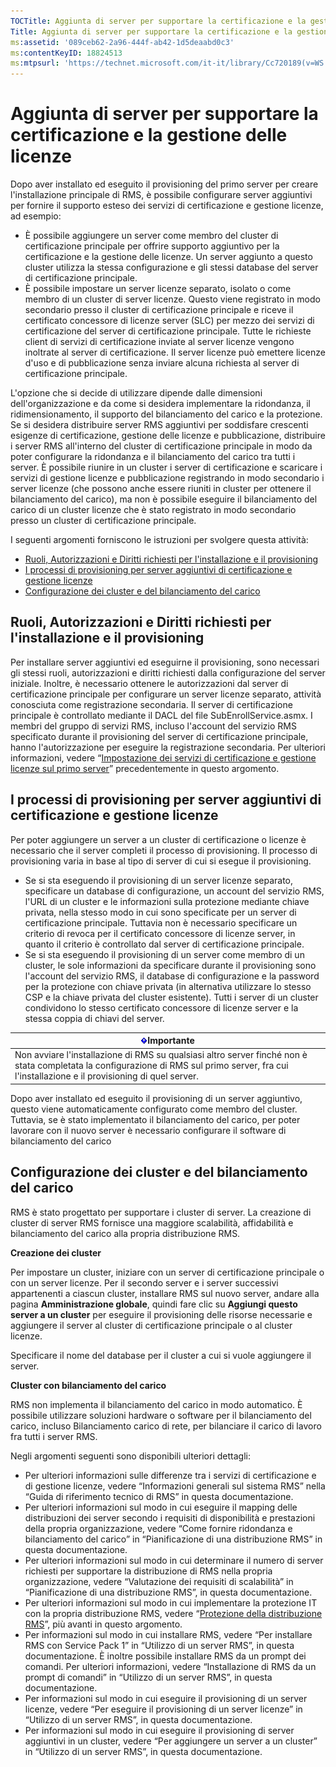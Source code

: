 ```yaml
---
TOCTitle: Aggiunta di server per supportare la certificazione e la gestione delle licenze
Title: Aggiunta di server per supportare la certificazione e la gestione delle licenze
ms:assetid: '089ceb62-2a96-444f-ab42-1d5deaabd0c3'
ms:contentKeyID: 18824513
ms:mtpsurl: 'https://technet.microsoft.com/it-it/library/Cc720189(v=WS.10)'
---
```


Aggiunta di server per supportare la certificazione e la gestione delle licenze
===============================================================================

Dopo aver installato ed eseguito il provisioning del primo server per creare l'installazione principale di RMS, è possibile configurare server aggiuntivi per fornire il supporto esteso dei servizi di certificazione e gestione licenze, ad esempio:

-   È possibile aggiungere un server come membro del cluster di certificazione principale per offrire supporto aggiuntivo per la certificazione e la gestione delle licenze. Un server aggiunto a questo cluster utilizza la stessa configurazione e gli stessi database del server di certificazione principale.
-   È possibile impostare un server licenze separato, isolato o come membro di un cluster di server licenze. Questo viene registrato in modo secondario presso il cluster di certificazione principale e riceve il certificato concessore di licenze server (SLC) per mezzo dei servizi di certificazione del server di certificazione principale. Tutte le richieste client di servizi di certificazione inviate al server licenze vengono inoltrate al server di certificazione. Il server licenze può emettere licenze d'uso e di pubblicazione senza inviare alcuna richiesta al server di certificazione principale.

L'opzione che si decide di utilizzare dipende dalle dimensioni dell'organizzazione e da come si desidera implementare la ridondanza, il ridimensionamento, il supporto del bilanciamento del carico e la protezione. Se si desidera distribuire server RMS aggiuntivi per soddisfare crescenti esigenze di certificazione, gestione delle licenze e pubblicazione, distribuire i server RMS all'interno del cluster di certificazione principale in modo da poter configurare la ridondanza e il bilanciamento del carico tra tutti i server. È possibile riunire in un cluster i server di certificazione e scaricare i servizi di gestione licenze e pubblicazione registrando in modo secondario i server licenze (che possono anche essere riuniti in cluster per ottenere il bilanciamento del carico), ma non è possibile eseguire il bilanciamento del carico di un cluster licenze che è stato registrato in modo secondario presso un cluster di certificazione principale.

I seguenti argomenti forniscono le istruzioni per svolgere questa attività:

-   [Ruoli, Autorizzazioni e Diritti richiesti per l'installazione e il provisioning](#bkmk_1)
-   [I processi di provisioning per server aggiuntivi di certificazione e gestione licenze](#bkmk_2)
-   [Configurazione dei cluster e del bilanciamento del carico](#bkmk_3)

<span id="BKMK_1"></span>
Ruoli, Autorizzazioni e Diritti richiesti per l'installazione e il provisioning
-------------------------------------------------------------------------------

Per installare server aggiuntivi ed eseguirne il provisioning, sono necessari gli stessi ruoli, autorizzazioni e diritti richiesti dalla configurazione del server iniziale. Inoltre, è necessario ottenere le autorizzazioni dal server di certificazione principale per configurare un server licenze separato, attività conosciuta come registrazione secondaria. Il server di certificazione principale è controllato mediante il DACL del file SubEnrollService.asmx. I membri del gruppo di servizi RMS, incluso l'account del servizio RMS specificato durante il provisioning del server di certificazione principale, hanno l'autorizzazione per eseguire la registrazione secondaria. Per ulteriori informazioni, vedere “[Impostazione dei servizi di certificazione e gestione licenze sul primo server](https://technet.microsoft.com/cce29a2f-984f-48ed-9187-0eb68286ec5b)” precedentemente in questo argomento.

<span id="BKMK_2"></span>
I processi di provisioning per server aggiuntivi di certificazione e gestione licenze
-------------------------------------------------------------------------------------

Per poter aggiungere un server a un cluster di certificazione o licenze è necessario che il server completi il processo di provisioning. Il processo di provisioning varia in base al tipo di server di cui si esegue il provisioning.

-   Se si sta eseguendo il provisioning di un server licenze separato, specificare un database di configurazione, un account del servizio RMS, l'URL di un cluster e le informazioni sulla protezione mediante chiave privata, nella stesso modo in cui sono specificate per un server di certificazione principale. Tuttavia non è necessario specificare un criterio di revoca per il certificato concessore di licenze server, in quanto il criterio è controllato dal server di certificazione principale.
-   Se si sta eseguendo il provisioning di un server come membro di un cluster, le sole informazioni da specificare durante il provisioning sono l'account del servizio RMS, il database di configurazione e la password per la protezione con chiave privata (in alternativa utilizzare lo stesso CSP e la chiave privata del cluster esistente). Tutti i server di un cluster condividono lo stesso certificato concessore di licenze server e la stessa coppia di chiavi del server.

| ![](images/Cc720189.Important(WS.10).gif)Importante                                                                                                                |
|-------------------------------------------------------------------------------------------------------------------------------------------------------------------------------------------------|
| Non avviare l'installazione di RMS su qualsiasi altro server finché non è stata completata la configurazione di RMS sul primo server, fra cui l'installazione e il provisioning di quel server. |

Dopo aver installato ed eseguito il provisioning di un server aggiuntivo, questo viene automaticamente configurato come membro del cluster. Tuttavia, se è stato implementato il bilanciamento del carico, per poter lavorare con il nuovo server è necessario configurare il software di bilanciamento del carico

<span id="BKMK_3"></span>
Configurazione dei cluster e del bilanciamento del carico
---------------------------------------------------------

RMS è stato progettato per supportare i cluster di server. La creazione di cluster di server RMS fornisce una maggiore scalabilità, affidabilità e bilanciamento del carico alla propria distribuzione RMS.

**Creazione dei cluster**

Per impostare un cluster, iniziare con un server di certificazione principale o con un server licenze. Per il secondo server e i server successivi appartenenti a ciascun cluster, installare RMS sul nuovo server, andare alla pagina **Amministrazione globale**, quindi fare clic su **Aggiungi questo server a un cluster** per eseguire il provisioning delle risorse necessarie e aggiungere il server al cluster di certificazione principale o al cluster licenze.

Specificare il nome del database per il cluster a cui si vuole aggiungere il server.

**Cluster con bilanciamento del carico**

RMS non implementa il bilanciamento del carico in modo automatico. È possibile utilizzare soluzioni hardware o software per il bilanciamento del carico, incluso Bilanciamento carico di rete, per bilanciare il carico di lavoro fra tutti i server RMS.

Negli argomenti seguenti sono disponibili ulteriori dettagli:

-   Per ulteriori informazioni sulle differenze tra i servizi di certificazione e di gestione licenze, vedere “Informazioni generali sul sistema RMS” nella “Guida di riferimento tecnico di RMS” in questa documentazione.
-   Per ulteriori informazioni sul modo in cui eseguire il mapping delle distribuzioni dei server secondo i requisiti di disponibilità e prestazioni della propria organizzazione, vedere “Come fornire ridondanza e bilanciamento del carico” in “Pianificazione di una distribuzione RMS” in questa documentazione.
-   Per ulteriori informazioni sul modo in cui determinare il numero di server richiesti per supportare la distribuzione di RMS nella propria organizzazione, vedere “Valutazione dei requisiti di scalabilità” in “Pianificazione di una distribuzione RMS”, in questa documentazione.
-   Per ulteriori informazioni sul modo in cui implementare la protezione IT con la propria distribuzione RMS, vedere “[Protezione della distribuzione RMS](https://technet.microsoft.com/6de8b636-a824-4844-aefc-f26347abfc14)”, più avanti in questo argomento.
-   Per informazioni sul modo in cui installare RMS, vedere “Per installare RMS con Service Pack 1” in “Utilizzo di un server RMS”, in questa documentazione.
    È inoltre possibile installare RMS da un prompt dei comandi. Per ulteriori informazioni, vedere “Installazione di RMS da un prompt di comandi” in “Utilizzo di un server RMS”, in questa documentazione.
-   Per informazioni sul modo in cui eseguire il provisioning di un server licenze, vedere “Per eseguire il provisioning di un server licenze” in “Utilizzo di un server RMS”, in questa documentazione.
-   Per informazioni sul modo in cui eseguire il provisioning di server aggiuntivi in un cluster, vedere “Per aggiungere un server a un cluster” in “Utilizzo di un server RMS”, in questa documentazione.
